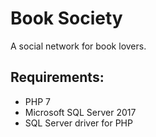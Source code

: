# Book Society

A social network for book lovers.

## Requirements:

- PHP 7
- Microsoft SQL Server 2017
- SQL Server driver for PHP
